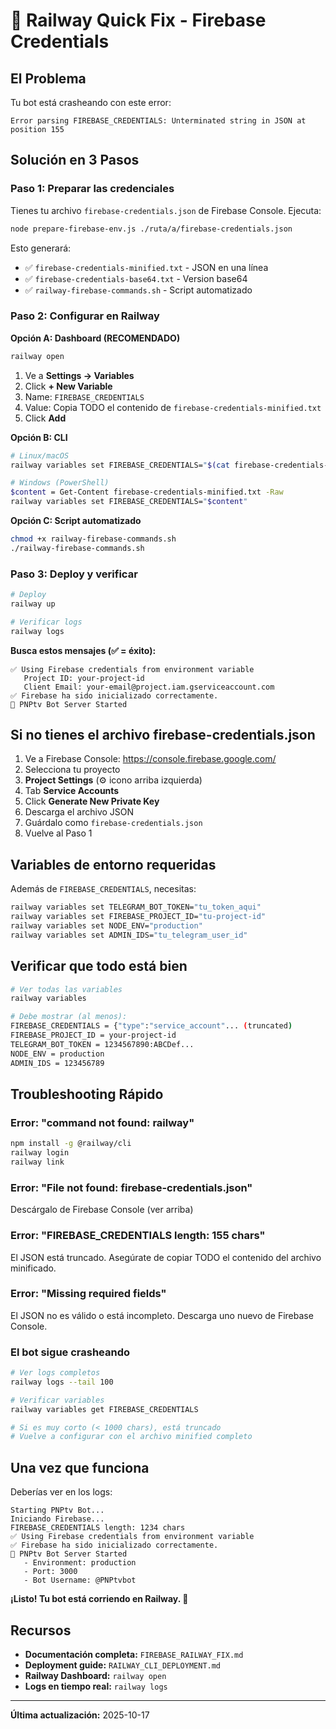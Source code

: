 # 🚀 Railway Quick Fix - Firebase Credentials

## El Problema

Tu bot está crasheando con este error:
```
Error parsing FIREBASE_CREDENTIALS: Unterminated string in JSON at position 155
```

## Solución en 3 Pasos

### Paso 1: Preparar las credenciales

Tienes tu archivo `firebase-credentials.json` de Firebase Console. Ejecuta:

```bash
node prepare-firebase-env.js ./ruta/a/firebase-credentials.json
```

Esto generará:
- ✅ `firebase-credentials-minified.txt` - JSON en una línea
- ✅ `firebase-credentials-base64.txt` - Version base64
- ✅ `railway-firebase-commands.sh` - Script automatizado

### Paso 2: Configurar en Railway

**Opción A: Dashboard (RECOMENDADO)**
```bash
railway open
```
1. Ve a **Settings → Variables**
2. Click **+ New Variable**
3. Name: `FIREBASE_CREDENTIALS`
4. Value: Copia TODO el contenido de `firebase-credentials-minified.txt`
5. Click **Add**

**Opción B: CLI**
```bash
# Linux/macOS
railway variables set FIREBASE_CREDENTIALS="$(cat firebase-credentials-minified.txt)"

# Windows (PowerShell)
$content = Get-Content firebase-credentials-minified.txt -Raw
railway variables set FIREBASE_CREDENTIALS="$content"
```

**Opción C: Script automatizado**
```bash
chmod +x railway-firebase-commands.sh
./railway-firebase-commands.sh
```

### Paso 3: Deploy y verificar

```bash
# Deploy
railway up

# Verificar logs
railway logs
```

**Busca estos mensajes (✅ = éxito):**
```
✅ Using Firebase credentials from environment variable
   Project ID: your-project-id
   Client Email: your-email@project.iam.gserviceaccount.com
✅ Firebase ha sido inicializado correctamente.
🚀 PNPtv Bot Server Started
```

## Si no tienes el archivo firebase-credentials.json

1. Ve a Firebase Console: https://console.firebase.google.com/
2. Selecciona tu proyecto
3. **Project Settings** (⚙️ icono arriba izquierda)
4. Tab **Service Accounts**
5. Click **Generate New Private Key**
6. Descarga el archivo JSON
7. Guárdalo como `firebase-credentials.json`
8. Vuelve al Paso 1

## Variables de entorno requeridas

Además de `FIREBASE_CREDENTIALS`, necesitas:

```bash
railway variables set TELEGRAM_BOT_TOKEN="tu_token_aqui"
railway variables set FIREBASE_PROJECT_ID="tu-project-id"
railway variables set NODE_ENV="production"
railway variables set ADMIN_IDS="tu_telegram_user_id"
```

## Verificar que todo está bien

```bash
# Ver todas las variables
railway variables

# Debe mostrar (al menos):
FIREBASE_CREDENTIALS = {"type":"service_account"... (truncated)
FIREBASE_PROJECT_ID = your-project-id
TELEGRAM_BOT_TOKEN = 1234567890:ABCDef...
NODE_ENV = production
ADMIN_IDS = 123456789
```

## Troubleshooting Rápido

### Error: "command not found: railway"
```bash
npm install -g @railway/cli
railway login
railway link
```

### Error: "File not found: firebase-credentials.json"
Descárgalo de Firebase Console (ver arriba)

### Error: "FIREBASE_CREDENTIALS length: 155 chars"
El JSON está truncado. Asegúrate de copiar TODO el contenido del archivo minificado.

### Error: "Missing required fields"
El JSON no es válido o está incompleto. Descarga uno nuevo de Firebase Console.

### El bot sigue crasheando
```bash
# Ver logs completos
railway logs --tail 100

# Verificar variables
railway variables get FIREBASE_CREDENTIALS

# Si es muy corto (< 1000 chars), está truncado
# Vuelve a configurar con el archivo minified completo
```

## Una vez que funciona

Deberías ver en los logs:
```
Starting PNPtv Bot...
Iniciando Firebase...
FIREBASE_CREDENTIALS length: 1234 chars
✅ Using Firebase credentials from environment variable
✅ Firebase ha sido inicializado correctamente.
🚀 PNPtv Bot Server Started
   - Environment: production
   - Port: 3000
   - Bot Username: @PNPtvbot
```

**¡Listo! Tu bot está corriendo en Railway. 🎉**

## Recursos

- **Documentación completa:** `FIREBASE_RAILWAY_FIX.md`
- **Deployment guide:** `RAILWAY_CLI_DEPLOYMENT.md`
- **Railway Dashboard:** `railway open`
- **Logs en tiempo real:** `railway logs`

---

**Última actualización:** 2025-10-17
